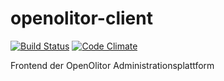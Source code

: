 # openolitor-client
[![Build Status](https://travis-ci.org/OpenOlitor/openolitor-client.svg?branch=master)](https://travis-ci.org/OpenOlitor/openolitor-client)
[![Code Climate](https://codeclimate.com/github/OpenOlitor/openolitor-client/badges/gpa.svg)](https://codeclimate.com/github/OpenOlitor/openolitor-client)

Frontend der OpenOlitor Administrationsplattform
